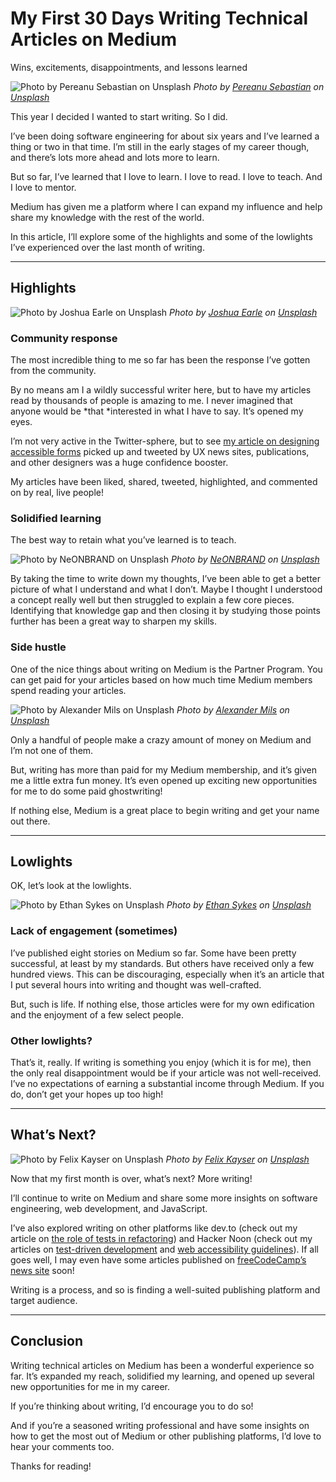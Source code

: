 # My First 30 Days Writing Technical Articles on Medium

Wins, excitements, disappointments, and lessons learned

![Photo by [Pereanu Sebastian](https://unsplash.com/@sebastian123?utm_source=medium&utm_medium=referral) on [Unsplash](https://unsplash.com?utm_source=medium&utm_medium=referral)](https://cdn-images-1.medium.com/max/7594/0*p4eDZ45oRvBQpFgC)
*Photo by [Pereanu Sebastian](https://unsplash.com/@sebastian123?utm_source=medium&utm_medium=referral) on [Unsplash](https://unsplash.com?utm_source=medium&utm_medium=referral)*

This year I decided I wanted to start writing. So I did.

I’ve been doing software engineering for about six years and I’ve learned a thing or two in that time. I’m still in the early stages of my career though, and there’s lots more ahead and lots more to learn.

But so far, I’ve learned that I love to learn. I love to read. I love to teach. And I love to mentor.

Medium has given me a platform where I can expand my influence and help share my knowledge with the rest of the world.

In this article, I’ll explore some of the highlights and some of the lowlights I’ve experienced over the last month of writing.

---

## Highlights

![Photo by [Joshua Earle](https://unsplash.com/@joshuaearle?utm_source=medium&utm_medium=referral) on [Unsplash](https://unsplash.com?utm_source=medium&utm_medium=referral)](https://cdn-images-1.medium.com/max/6000/0*kAkFHzS-iTdHv_dw)
*Photo by [Joshua Earle](https://unsplash.com/@joshuaearle?utm_source=medium&utm_medium=referral) on [Unsplash](https://unsplash.com?utm_source=medium&utm_medium=referral)*

### Community response

The most incredible thing to me so far has been the response I’ve gotten from the community.

By no means am I a wildly successful writer here, but to have my articles read by thousands of people is amazing to me. I never imagined that anyone would be *that *interested in what I have to say. It’s opened my eyes.

I’m not very active in the Twitter-sphere, but to see [my article on designing accessible forms](https://uxdesign.cc/10-tips-for-designing-accessible-forms-a016dae8e9aa?source=friends_link&sk=e379de219c1d1ddadf8af8284c22e298) picked up and tweeted by UX news sites, publications, and other designers was a huge confidence booster.

My articles have been liked, shared, tweeted, highlighted, and commented on by real, live people!

### Solidified learning

The best way to retain what you’ve learned is to teach.

![Photo by [NeONBRAND](https://unsplash.com/@neonbrand?utm_source=medium&utm_medium=referral) on [Unsplash](https://unsplash.com?utm_source=medium&utm_medium=referral)](https://cdn-images-1.medium.com/max/9678/0*eT4_p6lNzJKg3ajq)
*Photo by [NeONBRAND](https://unsplash.com/@neonbrand?utm_source=medium&utm_medium=referral) on [Unsplash](https://unsplash.com?utm_source=medium&utm_medium=referral)*

By taking the time to write down my thoughts, I’ve been able to get a better picture of what I understand and what I don’t. Maybe I thought I understood a concept really well but then struggled to explain a few core pieces. Identifying that knowledge gap and then closing it by studying those points further has been a great way to sharpen my skills.

### Side hustle

One of the nice things about writing on Medium is the Partner Program. You can get paid for your articles based on how much time Medium members spend reading your articles.

![Photo by [Alexander Mils](https://unsplash.com/@alexandermils?utm_source=medium&utm_medium=referral) on [Unsplash](https://unsplash.com?utm_source=medium&utm_medium=referral)](https://cdn-images-1.medium.com/max/11232/0*r-4aR88J02pIfUka)
*Photo by [Alexander Mils](https://unsplash.com/@alexandermils?utm_source=medium&utm_medium=referral) on [Unsplash](https://unsplash.com?utm_source=medium&utm_medium=referral)*

Only a handful of people make a crazy amount of money on Medium and I’m not one of them.

But, writing has more than paid for my Medium membership, and it’s given me a little extra fun money. It’s even opened up exciting new opportunities for me to do some paid ghostwriting!

If nothing else, Medium is a great place to begin writing and get your name out there.

---

## Lowlights

OK, let’s look at the lowlights.

![Photo by [Ethan Sykes](https://unsplash.com/@e_sykes?utm_source=medium&utm_medium=referral) on [Unsplash](https://unsplash.com?utm_source=medium&utm_medium=referral)](https://cdn-images-1.medium.com/max/10178/0*FgyH-VwdwMZbi7R_)
*Photo by [Ethan Sykes](https://unsplash.com/@e_sykes?utm_source=medium&utm_medium=referral) on [Unsplash](https://unsplash.com?utm_source=medium&utm_medium=referral)*

### Lack of engagement (sometimes)

I’ve published eight stories on Medium so far. Some have been pretty successful, at least by my standards. But others have received only a few hundred views. This can be discouraging, especially when it’s an article that I put several hours into writing and thought was well-crafted.

But, such is life. If nothing else, those articles were for my own edification and the enjoyment of a few select people.

### Other lowlights?

That’s it, really. If writing is something you enjoy (which it is for me), then the only real disappointment would be if your article was not well-received. I’ve no expectations of earning a substantial income through Medium. If you do, don’t get your hopes up too high!

---

## What’s Next?

![Photo by [Felix Kayser](https://unsplash.com/@kayserlich?utm_source=medium&utm_medium=referral) on [Unsplash](https://unsplash.com?utm_source=medium&utm_medium=referral)](https://cdn-images-1.medium.com/max/10944/0*e3TmDAuAyIMgSu8I)
*Photo by [Felix Kayser](https://unsplash.com/@kayserlich?utm_source=medium&utm_medium=referral) on [Unsplash](https://unsplash.com?utm_source=medium&utm_medium=referral)*

Now that my first month is over, what’s next? More writing!

I’ll continue to write on Medium and share some more insights on software engineering, web development, and JavaScript.

I’ve also explored writing on other platforms like dev.to (check out my article on [the role of tests in refactoring](https://dev.to/thawkin3/tests-are-for-the-future-3a4d)) and Hacker Noon (check out my articles on [test-driven development](https://hackernoon.com/an-introduction-to-test-driven-development-7pat3yeh) and [web accessibility guidelines](https://hackernoon.com/how-to-make-your-website-accessible-wcag-21-w3c-recommendation-zda53yad)). If all goes well, I may even have some articles published on [freeCodeCamp’s news site](https://www.freecodecamp.org/news/) soon!

Writing is a process, and so is finding a well-suited publishing platform and target audience.

---

## Conclusion

Writing technical articles on Medium has been a wonderful experience so far. It’s expanded my reach, solidified my learning, and opened up several new opportunities for me in my career.

If you’re thinking about writing, I’d encourage you to do so!

And if you’re a seasoned writing professional and have some insights on how to get the most out of Medium or other publishing platforms, I’d love to hear your comments too.

Thanks for reading!
